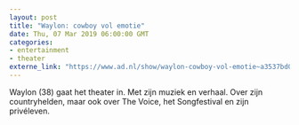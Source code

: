 ```yaml
---
layout: post
title: "Waylon: cowboy vol emotie"
date: Thu, 07 Mar 2019 06:00:00 GMT
categories: 
- entertainment 
- theater 
externe_link: "https://www.ad.nl/show/waylon-cowboy-vol-emotie~a3537bd0/"
---
```


Waylon (38) gaat het theater in. Met zijn muziek en verhaal. Over zijn countryhelden, maar ook over The Voice, het Songfestival en zijn privéleven.
